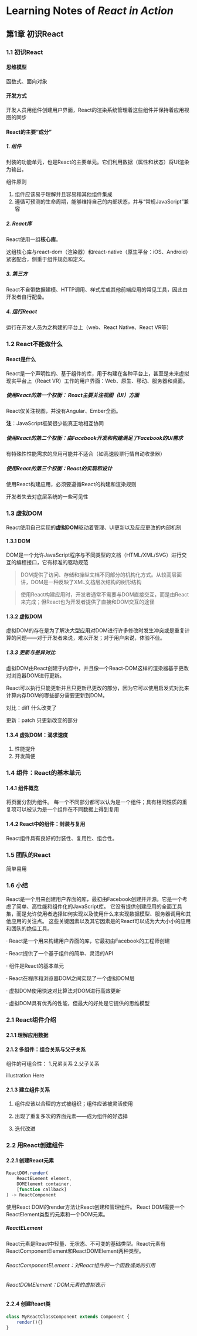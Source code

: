 # Learning Notes of *React in Action*

## 第1章 初识React

### 1.1 初识React

#### 思维模型
  
函数式、面向对象

#### 开发方式

开发人员用组件创建用户界面，React的渲染系统管理着这些组件并保持着应用视图的同步

#### React的主要“成分”

##### 1. 组件

封装的功能单元，也是React的主要单元。它们利用数据（属性和状态）将UI渲染为输出。

组件原则

1. 组件应该易于理解并且容易和其他组件集成
2. 遵循可预测的生命周期，能够维持自己的内部状态，并与“常规JavaScript”兼容

##### 2. React库

React使用一组**核心库**。

这组核心库与react-dom（渲染器）和react-native（原生平台：iOS、Android）紧密配合，侧重于组件规范和定义。

##### 3. 第三方

React不自带数据建模、HTTP调用、样式库或其他前端应用的常见工具，因此由开发者自行配备。

##### 4. 运行React 

运行在开发人员为之构建的平台上（web、React Native、React VR等）

### 1.2 React不能做什么

#### React是什么

React是一个声明性的、基于组件的库，用于构建在各种平台上，甚至是未来虚拟现实平台上（React VR）工作的用户界面：Web、原生、移动、服务器和桌面。

##### 使用React的第一个权衡： React主要关注视图（UI）方面

React仅关注视图，并没有Angular、Ember全面。

**注**：JavaScript框架很少能真正地相互协同

##### 使用React的第二个权衡：由Facebook开发和构建满足了Facebook的UI需求

有特殊性性能需求的应用可能并不适合（如高速股票行情自动收录器）

##### 使用React的第三个权衡：React的实现和设计

使用React构建应用，必须要遵循React的构建和渲染规则

开发者失去对底层系统的一些可见性

### 1.3 虚拟DOM

React使用自己实现的**虚拟DOM**驱动着管理、UI更新以及反应更改的内部机制

#### 1.3.1 DOM

DOM是一个允许JavaScript程序与不同类型的文档（HTML/XML/SVG）进行交互的编程接口，它有标准的驱动规范

> DOM提供了访问、存储和操纵文档不同部分的机构化方式。从较高层面讲，DOM是一种反映了XML文档层次结构的树形结构

> 使用React构建应用时，开发者通常不需要与DOM直接交互，而是由React来完成；但React也为开发者提供了直接和DOM交互的途径

#### 1.3.2 虚拟DOM

虚拟DOM的存在是为了解决大型应用对DOM进行许多修改时发生冲突或是重复计算的问题——对于开发者来说，难以开发；对于用户来说，体验不佳。

##### 1.3.3 更新与差异对比

虚拟DOM由React创建于内存中，并且像一个React-DOM这样的渲染器基于更改对浏览器DOM进行更新。

React可以执行只能更新并且只更新已更改的部分，因为它可以使用启发式对比来计算内存DOM的哪些部分需要更新到DOM。

对比：diff 什么改变了

更新：patch 只更新改变的部分

#### 1.3.4 虚拟DOM：渴求速度

1. 性能提升
2. 开发简便

### 1.4 组件：React的基本单元

#### 1.4.1 组件概览

将页面分割为组件。
每一个不同部分都可以认为是一个组件；具有相同性质的重复项可以被认为是一个组件在不同数据上得到复用

#### 1.4.2 React中的组件：封装与复用

React组件具有良好的封装性、复用性、组合性。

### 1.5 团队的React

简单易用

### 1.6 小结

React是一个用来创建用户界面的库，最初由Facebook创建并开源。它是一个考虑了简单、高性能和组件化的JavaScript库。
它没有提供创建应用的全面工具集，而是允许使用者选择如何实现以及使用什么来实现数据模型、服务器调用和其他应用的关注点。
这些关键因素以及其它因素是的React可以成为大大小小的应用和团队的绝佳工具。

· React是一个用来构建用户界面的库，它最初由Facebook的工程师创建

· React提供了一个基于组件的简单、灵活的API

· 组件是React的基本单元

· React在程序和浏览器DOM之间实现了一个虚拟DOM层

· 虚拟DOM使用快速对比算法对DOM进行高效更新

· 虚拟DOM具有优秀的性能，但最大的好处是它提供的思维模型

### 2.1 React组件介绍

#### 2.1.1 理解应用数据

#### 2.1.2 多组件：组合关系与父子关系

组件的可组合性：
    1.兄弟关系
    2.父子关系

illustration Here

#### 2.1.3 建立组件关系

1. 组件应该以合理的方式被组织；组件应该被灵活使用

2. 出现了重复多次的界面元素——成为组件的好选择

3. 迭代改进

### 2.2 用React创建组件

#### 2.2.1 创建React元素

```javascript
ReactDOM.render(
    ReactELement element,
    DOMElement container,
    [function callback]
) -> ReactComponent
```

使用React DOM的render方法让React创建和管理组件。
React DOM需要一个ReactElement类型的元素和一个DOM元素。

##### ReactELement

React元素是React中轻量、无状态、不可变的基础类型。React元素有ReactComponentElement和ReactDOMElement两种类型。

###### ReactComponentELement：对React组件的一个函数或类的引用

###### ReactDOMElement：DOM元素的虚拟表示

#### 2.2.4 创建React类

```JavaScript
class MyReactClassComponent extends Component {
    render(){}
}
```

